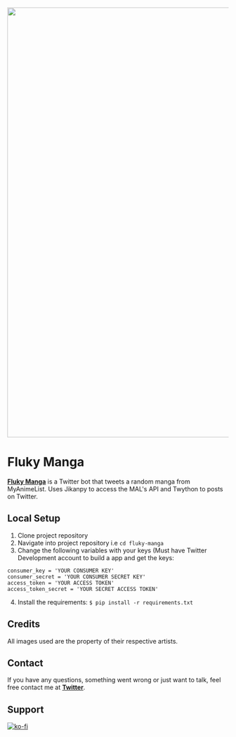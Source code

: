 <br><img src="https://i.imgur.com/reTeZS3.png" width="980" alt="">
# Fluky Manga
[**Fluky Manga**](https://twitter.com/flukymanga) is a Twitter bot that tweets a random manga from MyAnimeList. Uses Jikanpy to access the MAL's API and Twython to posts on Twitter.

## Local Setup

1. Clone project repository
2. Navigate into project repository i.e `cd fluky-manga`
3. Change the following variables with your keys (Must have Twitter Development account to build a app and get the keys:
  ```
  consumer_key = 'YOUR CONSUMER KEY'
  consumer_secret = 'YOUR CONSUMER SECRET KEY'
  access_token = 'YOUR ACCESS TOKEN'
  access_token_secret = 'YOUR SECRET ACCESS TOKEN'
  ```
 4. Install the requirements: 
    `$ pip install -r requirements.txt`
    

## Credits
All images used are the property of their respective artists. 

## Contact

If you have any questions, something went wrong or just want to talk, feel free contact me at [**Twitter**](https://twitter.com/gabrigodes).

## Support

[![ko-fi](https://www.ko-fi.com/img/githubbutton_sm.svg)](https://ko-fi.com/J3J2MTN6)
